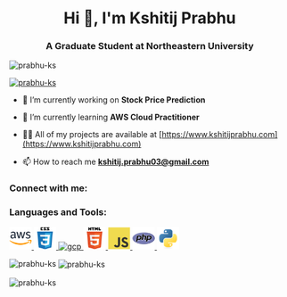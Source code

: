 <h1 align="center">Hi 👋, I'm Kshitij Prabhu</h1>
<h3 align="center">A Graduate Student at Northeastern University</h3>

<p align="left"> <img src="https://komarev.com/ghpvc/?username=prabhu-ks&label=Profile%20views&color=0e75b6&style=flat" alt="prabhu-ks" /> </p>

<p align="left"> <a href="https://github.com/ryo-ma/github-profile-trophy"><img src="https://github-profile-trophy.vercel.app/?username=prabhu-ks" alt="prabhu-ks" /></a> </p>

- 🔭 I’m currently working on **Stock Price Prediction**

- 🌱 I’m currently learning **AWS Cloud Practitioner**

- 👨‍💻 All of my projects are available at [https://www.kshitijprabhu.com](https://www.kshitijprabhu.com)

- 📫 How to reach me **kshitij.prabhu03@gmail.com**

<h3 align="left">Connect with me:</h3>
<p align="left">
</p>

<h3 align="left">Languages and Tools:</h3>
<p align="left"> <a href="https://aws.amazon.com" target="_blank" rel="noreferrer"> <img src="https://raw.githubusercontent.com/devicons/devicon/master/icons/amazonwebservices/amazonwebservices-original-wordmark.svg" alt="aws" width="40" height="40"/> </a> <a href="https://www.w3schools.com/css/" target="_blank" rel="noreferrer"> <img src="https://raw.githubusercontent.com/devicons/devicon/master/icons/css3/css3-original-wordmark.svg" alt="css3" width="40" height="40"/> </a> <a href="https://cloud.google.com" target="_blank" rel="noreferrer"> <img src="https://www.vectorlogo.zone/logos/google_cloud/google_cloud-icon.svg" alt="gcp" width="40" height="40"/> </a> <a href="https://www.w3.org/html/" target="_blank" rel="noreferrer"> <img src="https://raw.githubusercontent.com/devicons/devicon/master/icons/html5/html5-original-wordmark.svg" alt="html5" width="40" height="40"/> </a> <a href="https://developer.mozilla.org/en-US/docs/Web/JavaScript" target="_blank" rel="noreferrer"> <img src="https://raw.githubusercontent.com/devicons/devicon/master/icons/javascript/javascript-original.svg" alt="javascript" width="40" height="40"/> </a> <a href="https://www.php.net" target="_blank" rel="noreferrer"> <img src="https://raw.githubusercontent.com/devicons/devicon/master/icons/php/php-original.svg" alt="php" width="40" height="40"/> </a> <a href="https://www.python.org" target="_blank" rel="noreferrer"> <img src="https://raw.githubusercontent.com/devicons/devicon/master/icons/python/python-original.svg" alt="python" width="40" height="40"/> </a> </p>

<p><img align="left" src="https://github-readme-stats.vercel.app/api/top-langs?username=prabhu-ks&show_icons=true&locale=en&layout=compact" alt="prabhu-ks" /></p>

<p>&nbsp;<img align="center" src="https://github-readme-stats.vercel.app/api?username=prabhu-ks&show_icons=true&locale=en" alt="prabhu-ks" /></p>

<p><img align="center" src="https://github-readme-streak-stats.herokuapp.com/?user=prabhu-ks&" alt="prabhu-ks" /></p>
